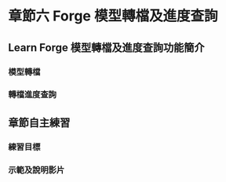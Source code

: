 # 章節六 Forge 模型轉檔及進度查詢

## Learn Forge 模型轉檔及進度查詢功能簡介

### 模型轉檔

### 轉檔進度查詢

## 章節自主練習

### 練習目標


### 示範及說明影片